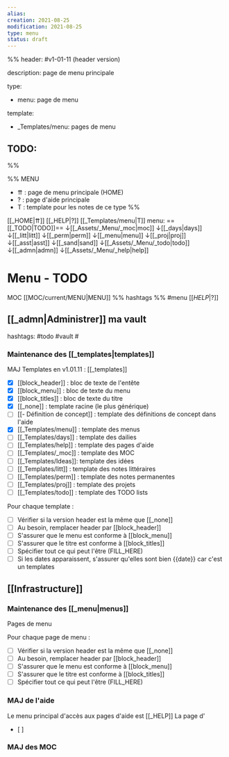 ```yaml
---
alias:
creation: 2021-08-25
modification: 2021-08-25
type: menu
status: draft
---
```


%%
header: #v1-01-11 (header version)

description: page de menu principale

type:
- menu: page de menu

template:
- _Templates/menu: pages de menu

TODO:
- 
%%

%% MENU
- ⇈ : page de menu principale (HOME)
- ? : page d'aide principale
- T : template pour les notes de ce type
%%

[[_HOME|⇈]] [[_HELP|?]] [[_Templates/menu|T]] menu: ==[[_TODO|TODO]]== ↓[[_Assets/_Menu/_moc|moc]] ↓[[_days|days]] ↓[[_litt|litt]] ↓[[_perm|perm]] ↓[[_menu|menu]] ↓[[_proj|proj]] ↓[[_asst|asst]] ↓[[_sand|sand]] ↓[[_Assets/_Menu/_todo|todo]] ↓[[_admn|admn]] ↓[[_Assets/_Menu/_help|help]]

# Menu - TODO
MOC [[MOC/current/MENU|MENU]] %% hashtags %% #menu [[_HELP_|?]]

## [[_admn|Administrer]] ma vault
hashtags: #todo #vault #

### Maintenance des [[_templates|templates]]
MAJ Templates en v1.01.11 : [[_templates]]

- [x] [[block_header]] : bloc de texte de l'entête
- [x] [[block_menu]] : bloc de texte du menu
- [x] [[block_titles]] : bloc de texte du titre
- [x] [[_none]] : template racine (le plus générique)
- [ ] [[- Définition de concept]] : template des définitions de concept dans l'aide
- [x] [[_Templates/menu]] : template des menus
- [ ] [[_Templates/days]] : template des dailies
- [ ] [[_Templates/help]] : template des pages d'aide
- [ ] [[_Templates/_moc]] : template des MOC
- [ ] [[_Templates/Ideas]]: template des idées
- [ ] [[_Templates/litt]] : template des notes littéraires
- [ ] [[_Templates/perm]] : template des notes permanentes
- [ ] [[_Templates/proj]] : template des projets
- [ ] [[_Templates/todo]] : template des TODO lists

Pour chaque template :
- [ ] Vérifier si la version header est la même que [[_none]]
- [ ] Au besoin, remplacer header par [[block_header]]
- [ ] S'assurer que le menu est conforme à [[block_menu]]
- [ ] S'assurer que le titre est conforme à [[block_titles]]
- [ ] Spécifier tout ce qui peut l'être (FILL_HERE)
- [ ] Si les dates apparaissent, s'assurer qu'elles sont bien {{date}} car c'est un templates

## [[Infrastructure]]

### Maintenance des [[_menu|menus]]
Pages de menu

Pour chaque page de menu :
- [ ] Vérifier si la version header est la même que [[_none]]
- [ ] Au besoin, remplacer header par [[block_header]]
- [ ] S'assurer que le menu est conforme à [[block_menu]]
- [ ] S'assurer que le titre est conforme à [[block_titles]]
- [ ] Spécifier tout ce qui peut l'être (FILL_HERE)

### MAJ de l'aide
Le menu principal d'accès aux pages d'aide est [[_HELP]]
La page d'
- [ ] 

### MAJ des MOC

